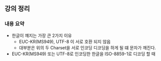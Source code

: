 ## 강의 정리

### 내용 요약

- 한글이 꺠지는 가장 큰 2가지 이유
    - EUC-KR(MS949), UTF-8 이 서로 호환 되지 않음
    - 대부분은 위의 두 Charset을 서로 인코딩 디코딩을 하게 될 떄 문자가 깨진다.
- EUC-KR(MS949) 또는 UTF-8로 인코딩한 한글을 ISO-8859-1로 디코딩 할 때